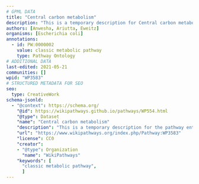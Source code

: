 ```yaml
---
# GPML DATA
title: "Central carbon metabolism"
description: "This is a temporary description for Central carbon metabolism"
authors: [Anwesha, Ariutta, Eweitz]
organisms: [Escherichia coli]
annotations:
  - id: PW:0000002
    value: classic metabolic pathway
    type: Pathway Ontology
# ADDITIONAL DATA
last-edited: 2021-05-21
communities: []
wpid: "WP3583"
# STRUCTURED METADATA FOR SEO
seo:
  type: CreativeWork
schema-jsonld:
  - "@context": https://schema.org/
    "@id": https://wikipathways.github.io/pathways/WP554.html
    "@type": Dataset
    "name": "Central carbon metabolism"
    "description": "This is a temporary description for the pathway entitled: Central carbon metabolism"
    "url": "https://www.wikipathways.org/index.php/Pathway:WP3583"
    "license": CC0
    "creator":
    - "@type": Organization
      "name": "WikiPathways"
    "keywords": [
      "classic metabolic pathway",
      ]
---
```

